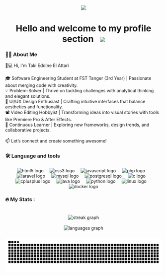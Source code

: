 <div align="center">
<img src="https://user-images.githubusercontent.com/74038190/225813708-98b745f2-7d22-48cf-9150-083f1b00d6c9.gif" width="700">


###


# Hello and welcome to my profile section &nbsp; <img src="https://user-images.githubusercontent.com/74038190/213844263-a8897a51-32f4-4b3b-b5c2-e1528b89f6f3.png" width="40px" />

</div>

###

<h3 align="left">👨‍💻 About Me</h3>

<p align="left">
👨💻 Hi, I'm Taki Eddine El Attari  <br><br>🎓 Software Engineering Student at FST Tanger (3rd Year) | Passionate about merging code with creativity.  <br>💡 Problem-Solver | Thrive on tackling challenges with analytical thinking and elegant solutions.  <br>🎨 UI/UX Design Enthusiast | Crafting intuitive interfaces that balance aesthetics and functionality.  <br>📽️ Video Editing Hobbyist | Transforming ideas into visual stories with tools like Premiere Pro & After Effects.  <br>🚀 Continuous Learner | Exploring new frameworks, design trends, and collaborative projects.  <br><br>📫 Let’s connect and create something awesome!</p>

###

<h3 align="left">🛠 Language and tools</h3>

###

<div align="center">
  <img src="https://cdn.jsdelivr.net/gh/devicons/devicon/icons/html5/html5-original.svg" height="43" alt="html5 logo"  />
  <img width="12" />
  <img src="https://cdn.jsdelivr.net/gh/devicons/devicon/icons/css3/css3-original.svg" height="43" alt="css3 logo"  />
  <img width="12" />
  <img src="https://cdn.jsdelivr.net/gh/devicons/devicon/icons/javascript/javascript-original.svg" height="43" alt="javascript logo"  />
  <img width="12" />
  <img src="https://cdn.jsdelivr.net/gh/devicons/devicon/icons/php/php-original.svg" height="43" alt="php logo"  />
  <img width="12" />
  <img src="https://cdn.jsdelivr.net/gh/devicons/devicon/icons/laravel/laravel-original.svg" height="43" alt="laravel logo"  />
  <img width="12" />
  <img src="https://cdn.jsdelivr.net/gh/devicons/devicon/icons/mysql/mysql-original.svg" height="43" alt="mysql logo"  />
  <img width="12" />
  <img src="https://cdn.jsdelivr.net/gh/devicons/devicon/icons/postgresql/postgresql-original.svg" height="43" alt="postgresql logo"  />
  <img width="12" />
  <img src="https://cdn.jsdelivr.net/gh/devicons/devicon/icons/c/c-original.svg" height="43" alt="c logo"  />
  <img width="12" />
  <img src="https://cdn.jsdelivr.net/gh/devicons/devicon/icons/cplusplus/cplusplus-original.svg" height="43" alt="cplusplus logo"  />
  <img width="12" />
  <img src="https://cdn.jsdelivr.net/gh/devicons/devicon/icons/java/java-original.svg" height="43" alt="java logo"  />
  <img width="12" />
  <img src="https://cdn.jsdelivr.net/gh/devicons/devicon/icons/python/python-original.svg" height="43" alt="python logo"  />
  <img width="12" />
  <img src="https://cdn.jsdelivr.net/gh/devicons/devicon/icons/linux/linux-original.svg" height="43" alt="linux logo"  />
  <img width="12" />
  <img src="https://cdn.jsdelivr.net/gh/devicons/devicon/icons/docker/docker-original.svg" height="43" alt="docker logo"  />
</div>

###

<h3 align="left">🔥   My Stats :</h3>

###
<br>
<div align="center">
  <img src="https://streak-stats.demolab.com?user=Taki-eddine-El-Attari&locale=en&mode=daily&theme=dark&hide_border=false&border_radius=5&order=3" height="200" alt="streak graph"  />
  <br><br>
   <img src="https://github-readme-stats.vercel.app/api/top-langs?username=Taki-eddine-El-Attari&locale=en&hide_title=false&layout=compact&card_width=320&langs_count=5&theme=dracula&hide_border=false" height="200" alt="languages graph"  />
</div>

###
<picture>
  <source media="(prefers-color-scheme: dark)" srcset="https://raw.githubusercontent.com/Taki-eddine-El-Attari/Taki-eddine-El-Attari/output/github-snake-dark.svg" />
  <source media="(prefers-color-scheme: light)" srcset="https://raw.githubusercontent.com/Taki-eddine-El-Attari/Taki-eddine-El-Attari/output/github-snake.svg" />
  <img alt="github-snake" src="https://raw.githubusercontent.com/Taki-eddine-El-Attari/Taki-eddine-El-Attari/output/github-snake.svg" />
</picture>

